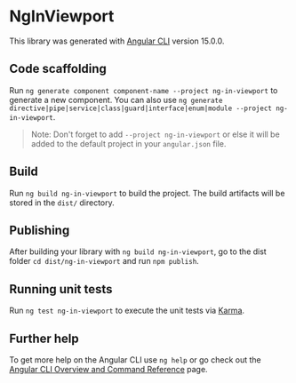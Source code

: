 # NgInViewport

This library was generated with [Angular CLI](https://github.com/angular/angular-cli) version 15.0.0.

## Code scaffolding

Run `ng generate component component-name --project ng-in-viewport` to generate a new component. You can also use `ng generate directive|pipe|service|class|guard|interface|enum|module --project ng-in-viewport`.

> Note: Don't forget to add `--project ng-in-viewport` or else it will be added to the default project in your `angular.json` file.

## Build

Run `ng build ng-in-viewport` to build the project. The build artifacts will be stored in the `dist/` directory.

## Publishing

After building your library with `ng build ng-in-viewport`, go to the dist folder `cd dist/ng-in-viewport` and run `npm publish`.

## Running unit tests

Run `ng test ng-in-viewport` to execute the unit tests via [Karma](https://karma-runner.github.io).

## Further help

To get more help on the Angular CLI use `ng help` or go check out the [Angular CLI Overview and Command Reference](https://angular.io/cli) page.
